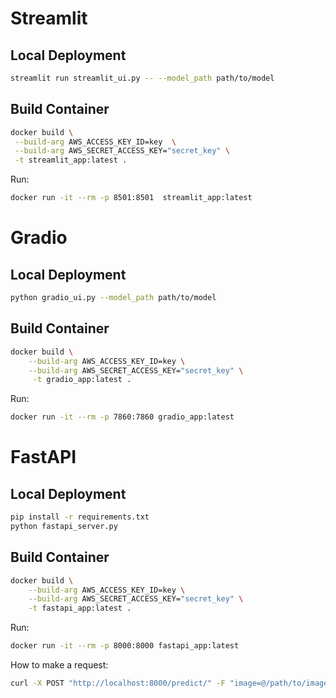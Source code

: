 # Streamlit


## Local Deployment
```bash
streamlit run streamlit_ui.py -- --model_path path/to/model
```


## Build Container
```bash
docker build \
 --build-arg AWS_ACCESS_KEY_ID=key  \
 --build-arg AWS_SECRET_ACCESS_KEY="secret_key" \
 -t streamlit_app:latest .
```

Run:
```bash
docker run -it --rm -p 8501:8501  streamlit_app:latest
```


# Gradio

## Local Deployment
```bash
python gradio_ui.py --model_path path/to/model
```

## Build Container
```bash
docker build \
    --build-arg AWS_ACCESS_KEY_ID=key \
    --build-arg AWS_SECRET_ACCESS_KEY="secret_key" \
     -t gradio_app:latest .
```

Run:
```bash
docker run -it --rm -p 7860:7860 gradio_app:latest
```


# FastAPI
## Local Deployment
```bash
pip install -r requirements.txt
python fastapi_server.py
```

## Build Container
```bash
docker build \
    --build-arg AWS_ACCESS_KEY_ID=key \
    --build-arg AWS_SECRET_ACCESS_KEY="secret_key" \
    -t fastapi_app:latest .
```

Run:
```bash
docker run -it --rm -p 8000:8000 fastapi_app:latest
```

How to make a request:
```bash
curl -X POST "http://localhost:8000/predict/" -F "image=@/path/to/image.jpg" -F "threshold=0.5"
```